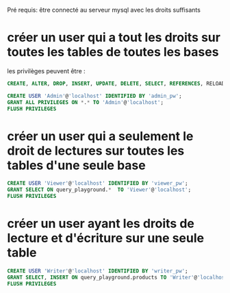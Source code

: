 Pré requis: être connecté au serveur mysql avec les droits suffisants

# créer un user qui a tout les droits sur toutes les tables de toutes les bases

les privilèges peuvent être :
```sql
CREATE, ALTER, DROP, INSERT, UPDATE, DELETE, SELECT, REFERENCES, RELOAD, ALL PRIVILEGES
```

```sql
CREATE USER 'Admin'@'localhost' IDENTIFIED BY 'admin_pw';
GRANT ALL PRIVILEGES ON *.* TO 'Admin'@'localhost';
FLUSH PRIVILEGES
```

# créer un user qui a seulement le droit de lectures sur toutes les tables d'une seule base

```sql
CREATE USER 'Viewer'@'localhost' IDENTIFIED BY 'viewer_pw';
GRANT SELECT ON query_playground.*  TO 'Viewer'@'localhost';
FLUSH PRIVILEGES
```

# créer un user ayant les droits de lecture et d'écriture sur une seule table

```sql
CREATE USER 'Writer'@'localhost' IDENTIFIED BY 'writer_pw';
GRANT SELECT, INSERT ON query_playground.products TO 'Writer'@'localhost';
FLUSH PRIVILEGES
```
